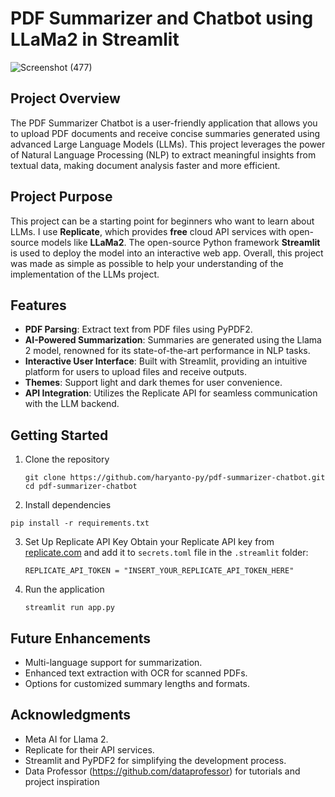 # PDF Summarizer and Chatbot using LLaMa2 in Streamlit
![Screenshot (477)](https://github.com/user-attachments/assets/608f19d2-06f5-4499-b881-d1b21b16b1e6)

## Project Overview
The PDF Summarizer Chatbot is a user-friendly application that allows you to upload PDF documents and receive concise summaries generated using advanced Large Language Models (LLMs). This project leverages the power of Natural Language Processing (NLP) to extract meaningful insights from textual data, making document analysis faster and more efficient.

## Project Purpose
This project can be a starting point for beginners who want to learn about LLMs. I use **Replicate**, which provides **free** cloud API services with open-source models like **LLaMa2**. The open-source Python framework **Streamlit** is used to deploy the model into an interactive web app. Overall, this project was made as simple as possible to help your understanding of the implementation of the LLMs project.

## Features
- **PDF Parsing**: Extract text from PDF files using PyPDF2.
- **AI-Powered Summarization**: Summaries are generated using the Llama 2 model, renowned for its state-of-the-art performance in NLP tasks.
- **Interactive User Interface**: Built with Streamlit, providing an intuitive platform for users to upload files and receive outputs.
- **Themes**: Support light and dark themes for user convenience.
- **API Integration**: Utilizes the Replicate API for seamless communication with the LLM backend.

## Getting Started
1. Clone the repository
   ```
   git clone https://github.com/haryanto-py/pdf-summarizer-chatbot.git
   cd pdf-summarizer-chatbot  
2.  Install dependencies
   ```
   pip install -r requirements.txt
   ```
3. Set Up Replicate API Key
   Obtain your Replicate API key from [replicate.com](replicate.com) and add it to `secrets.toml` file in the `.streamlit` folder:
   ```
   REPLICATE_API_TOKEN = "INSERT_YOUR_REPLICATE_API_TOKEN_HERE"
4. Run the application
   ```
   streamlit run app.py  

## Future Enhancements
- Multi-language support for summarization.
- Enhanced text extraction with OCR for scanned PDFs.
- Options for customized summary lengths and formats.

## Acknowledgments
- Meta AI for Llama 2.
- Replicate for their API services.
- Streamlit and PyPDF2 for simplifying the development process.
- Data Professor (https://github.com/dataprofessor) for tutorials and project inspiration

